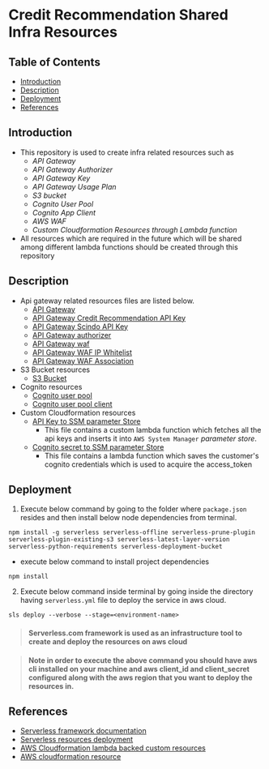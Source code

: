 # Credit Recommendation Shared Infra Resources

## Table of Contents

- [Introduction](#introduction)
- [Description](#description)
- [Deployment](#deployment)
- [References](#references)

## Introduction

- This repository is used to create infra related resources such as
    - *API Gateway*
    - *API Gateway Authorizer*
    - *API Gateway Key*
    - *API Gateway Usage Plan*
    - *S3 bucket*
    - *Cognito User Pool*
    - *Cognito App Client*
    - *AWS WAF*
    - *Custom Cloudformation Resources through Lambda function*
- All resources which are required in the future which will be shared among different lambda functions should be created through this repository

## Description

- Api gateway related resources files are listed below.
    - [API Gateway](serverless/configs/resources/api-gateway.yml)
    - [API Gateway Credit Recommendation API Key](serverless/configs/resources/api-gateway-api-key.yml)
    - [API Gateway Scindo API Key](serverless/configs/resources/scindo-api-gateway-api-key.yml)
    - [API Gateway authorizer](serverless/configs/resources/api-gateway-authorizer.yml)
    - [API Gateway waf](serverless/configs/resources/api-gateway-waf2.yml)
    - [API Gateway WAF IP Whitelist](serverless/configs/resources/waf-ipv4-whitelist.yml)
    - [API Gateway WAF Association](serverless/configs/resources/api-gateway-waf-association.yml)
- S3 Bucket resources
    - [S3 Bucket](serverless/configs/resources/auditing-s3-bucket.yml)
- Cognito resources
    - [Cognito user pool](serverless/configs/resources/cognito-user-pool.yml)
    - [Cognito user pool client](serverless/configs/resources/cognito-user-pool-client.yml)
- Custom Cloudformation resources
    - [API Key to SSM parameter Store](serverless/configs/resources/credit-recommendation-api-key-secret-ssm.yml)
        - This file contains a custom lambda function which fetches all the api keys and inserts it into `AWS System Manager` *parameter store*.
    - [Cognito secret to SSM parameter Store](serverless/configs/resources/credit-recommendation-user-client-secret-ssm.yml)
        - This file contains a lambda function which saves the customer's cognito credentials which is used to acquire the access_token

## Deployment

1. Execute below command by going to the folder where `package.json` resides and then install below node dependencies from
   terminal.

```
npm install -g serverless serverless-offline serverless-prune-plugin serverless-plugin-existing-s3 serverless-latest-layer-version serverless-python-requirements serverless-deployment-bucket
```

- execute below command to install project dependencies

```
npm install
```

2. Execute below command inside terminal by going inside the directory having `serverless.yml`
   file to deploy the service in aws cloud.

```
sls deploy --verbose --stage=<environment-name>
```

> #### Serverless.com framework is used as an infrastructure tool to create and deploy the resources on aws cloud

> #### Note in order to execute the above command you should have aws cli installed on your machine and aws client_id and client_secret configured along with the aws region that you want to deploy the resources in.

## References

- [Serverless framework documentation](https://www.serverless.com/framework/docs)
- [Serverless resources deployment](https://www.serverless.com/framework/docs/providers/aws/guide/deploying)
- [AWS Cloudformation lambda backed custom resources](https://docs.aws.amazon.com/AWSCloudFormation/latest/UserGuide/template-custom-resources-lambda.html)
- [AWS cloudformation resource](https://docs.aws.amazon.com/AWSCloudFormation/latest/UserGuide/aws-resource-cfn-customresource.html)